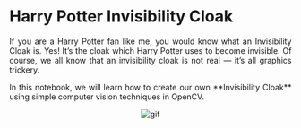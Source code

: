 # Harry Potter Invisibility Cloak

<p align='justify'>If you are a Harry Potter fan like me, you would know what an Invisibility Cloak is. Yes! It’s the cloak which Harry Potter uses to become invisible. Of course, we all know that an invisibility cloak is not real — it’s all graphics trickery.</p>

<p align='justify'>In this notebook, we will learn how to create our own **Invisibility Cloak** using simple computer vision techniques in OpenCV.</p>

<div align='center'>

![gif](https://github.com/Niangmohamed/Invisible-Cloak-With-OpenCV/blob/main/invisible_cloak.gif)

 </div>
